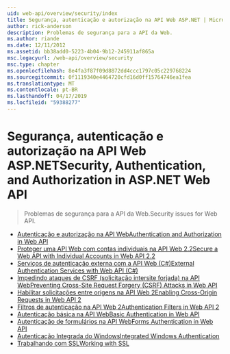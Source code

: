 ```yaml
---
uid: web-api/overview/security/index
title: Segurança, autenticação e autorização na API Web ASP.NET | Microsoft Docs
author: rick-anderson
description: Problemas de segurança para a API da Web.
ms.author: riande
ms.date: 12/11/2012
ms.assetid: bb38add0-5223-4b04-9b12-245911af865a
msc.legacyurl: /web-api/overview/security
msc.type: chapter
ms.openlocfilehash: 8e4fa3f87f09d8872dd4ccc1797c05c229768224
ms.sourcegitcommit: 0f1119340e4464720cfd16d0ff15764746ea1fea
ms.translationtype: MT
ms.contentlocale: pt-BR
ms.lasthandoff: 04/17/2019
ms.locfileid: "59388277"
---
```

# <a name="security-authentication-and-authorization-in-aspnet-web-api"></a><span data-ttu-id="348ec-103">Segurança, autenticação e autorização na API Web ASP.NET</span><span class="sxs-lookup"><span data-stu-id="348ec-103">Security, Authentication, and Authorization in ASP.NET Web API</span></span>

> <span data-ttu-id="348ec-104">Problemas de segurança para a API da Web.</span><span class="sxs-lookup"><span data-stu-id="348ec-104">Security issues for Web API.</span></span>


- [<span data-ttu-id="348ec-105">Autenticação e autorização na API Web</span><span class="sxs-lookup"><span data-stu-id="348ec-105">Authentication and Authorization in Web API</span></span>](authentication-and-authorization-in-aspnet-web-api.md)
- [<span data-ttu-id="348ec-106">Proteger uma API Web com contas individuais na API Web 2.2</span><span class="sxs-lookup"><span data-stu-id="348ec-106">Secure a Web API with Individual Accounts in Web API 2.2</span></span>](individual-accounts-in-web-api.md)
- [<span data-ttu-id="348ec-107">Serviços de autenticação externa com a API Web (C#)</span><span class="sxs-lookup"><span data-stu-id="348ec-107">External Authentication Services with Web API (C#)</span></span>](external-authentication-services.md)
- [<span data-ttu-id="348ec-108">Impedindo ataques de CSRF (solicitação intersite forjada) na API Web</span><span class="sxs-lookup"><span data-stu-id="348ec-108">Preventing Cross-Site Request Forgery (CSRF) Attacks in Web API</span></span>](preventing-cross-site-request-forgery-csrf-attacks.md)
- [<span data-ttu-id="348ec-109">Habilitar solicitações entre origens na API Web 2</span><span class="sxs-lookup"><span data-stu-id="348ec-109">Enabling Cross-Origin Requests in Web API 2</span></span>](enabling-cross-origin-requests-in-web-api.md)
- [<span data-ttu-id="348ec-110">Filtros de autenticação na API Web 2</span><span class="sxs-lookup"><span data-stu-id="348ec-110">Authentication Filters in Web API 2</span></span>](authentication-filters.md)
- [<span data-ttu-id="348ec-111">Autenticação básica na API Web</span><span class="sxs-lookup"><span data-stu-id="348ec-111">Basic Authentication in Web API</span></span>](basic-authentication.md)
- [<span data-ttu-id="348ec-112">Autenticação de formulários na API Web</span><span class="sxs-lookup"><span data-stu-id="348ec-112">Forms Authentication in Web API</span></span>](forms-authentication.md)
- [<span data-ttu-id="348ec-113">Autenticação Integrada do Windows</span><span class="sxs-lookup"><span data-stu-id="348ec-113">Integrated Windows Authentication</span></span>](integrated-windows-authentication.md)
- [<span data-ttu-id="348ec-114">Trabalhando com SSL</span><span class="sxs-lookup"><span data-stu-id="348ec-114">Working with SSL</span></span>](working-with-ssl-in-web-api.md)
